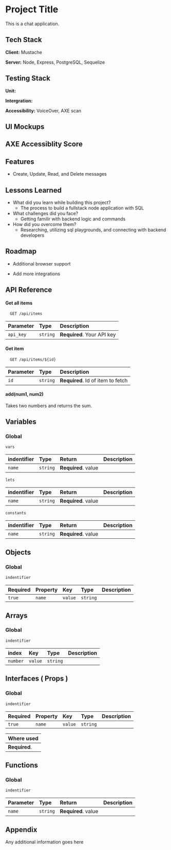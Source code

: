 # Project Title

This is a chat application. 

## Tech Stack

**Client:** Mustache

**Server:** Node, Express, PostgreSQL, Sequelize

## Testing Stack

**Unit:** 

**Intergration:** 

**Accessibility:** VoiceOver, AXE scan

## UI Mockups


## AXE Accessiblity Score


## Features

- Create, Update, Read, and Delete messages

## Lessons Learned

- What did you learn while building this project?
  -  The process to build a fullstack node application with SQL
- What challenges did you face?
  - Getting familir with backend logic and commands
- How did you overcome them?
  - Researching, utilizing sql playgrounds, and connecting with backend developers

## Roadmap

- Additional browser support

- Add more integrations

## API Reference

#### Get all items

```http
  GET /api/items
```

| Parameter | Type     | Description                |
| :-------- | :------- | :------------------------- |
| `api_key` | `string` | **Required**. Your API key |

#### Get item

```http
  GET /api/items/${id}
```

| Parameter | Type     | Description                       |
| :-------- | :------- | :-------------------------------- |
| `id`      | `string` | **Required**. Id of item to fetch |

#### add(num1, num2)

Takes two numbers and returns the sum.

## Variables

### Global

```Global
vars
```

| indentifier | Type     | Return              | Description |
| :---------- | :------- | :------------------ | :---------- |
| `name`      | `string` | **Required**. value |             |

```Global
lets
```

| indentifier | Type     | Return              | Description |
| :---------- | :------- | :------------------ | :---------- |
| `name`      | `string` | **Required**. value |             |

```Global
constants
```

| indentifier | Type     | Return              | Description |
| :---------- | :------- | :------------------ | :---------- |
| `name`      | `string` | **Required**. value |             |

## Objects

### Global

```
indentifier
```

| Required | Property | Key     | Type     | Description |
| :------- | :------- | :------ | :------- | :---------- |
| `true`   | `name`   | `value` | `string` |             |

## Arrays

### Global

```
indentifier
```

| index    | Key     | Type     | Description |
| :------- | :------ | :------- | :---------- |
| `number` | `value` | `string` |             |

## Interfaces ( Props )

### Global

```Global
indentifier
```

| Required | Property | Key     | Type     | Description |
| :------- | :------- | :------ | :------- | :---------- |
| `true`   | `name`   | `value` | `string` |             |

| Where used    |
| :------------ |
| **Required**. |

## Functions

### Global

```Global
indentifier
```

| Parameter | Type     | Return              | Description |
| :-------- | :------- | :------------------ | :---------- |
| `name`    | `string` | **Required**. value |             |

## Appendix

Any additional information goes here